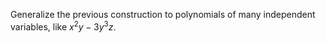Generalize the previous construction to polynomials of many independent variables, like $x^2y-3y^3z$.
